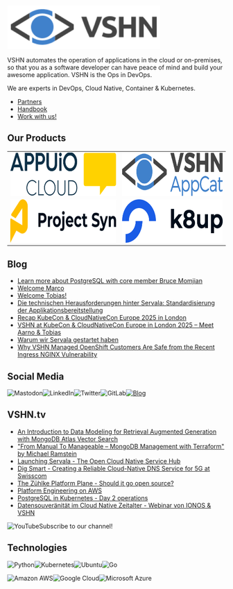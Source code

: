 [<img src="https://raw.githubusercontent.com/vshn/.github/main/profile/images/vshn.svg" alt="APPUiO Cloud" height="100"/>](https://vshn.ch/)

VSHN automates the operation of applications in the cloud or on-premises, so that you as a software developer can have peace of mind and build your awesome application. VSHN is the Ops in DevOps.

We are experts in DevOps, Cloud Native, Container & Kubernetes.

- [Partners](https://www.vshn.ch/en/partners/)
- [Handbook](https://handbook.vshn.ch/)
- [Work with us!](https://www.vshn.ch/en/jobs/)

## Our Products

<table>
<tr>
<td><a href="https://docs.appuio.cloud/"><img src="https://raw.githubusercontent.com/vshn/.github/main/profile/images/appuio-cloud.svg" alt="APPUiO Cloud" height="100"/></a></td>
<td><a href="https://docs.appcat.ch/"><img src="https://raw.githubusercontent.com/vshn/.github/main/profile/images/appcat.png" alt="AppCat" height="100"/></a></td>
</tr>

<tr>
<td><a href="https://syn.tools/"><img src="https://github.com/vshn/.github/raw/main/profile/images/project-syn.svg" alt="Project Syn" height="100"/></a></td>
<td><a href="https://k8up.io/"><img src="https://github.com/vshn/.github/raw/main/profile/images/k8up.svg" alt="K8up" height="100"/></a></td>
</tr>
</table>

## Blog

<!-- GENERAL:START -->
- [Learn more about PostgreSQL with core member Bruce Momjian](https://www.vshn.ch/blog/learn-more-about-postgresql-with-core-member-bruce-momjian/)
- [Welcome Marco](https://www.vshn.ch/blog/welcome-marco/)
- [Welcome Tobias!](https://www.vshn.ch/blog/welcome-tobias/)
- [Die technischen Herausforderungen hinter Servala: Standardisierung der Applikationsbereitstellung](https://www.vshn.ch/blog/technische-herausforderungen-servala-standardisierung-applikationsbereitstellung/)
- [Recap KubeCon &amp; CloudNativeCon Europe 2025 in London](https://www.vshn.ch/blog/recap-kubecon-cloudnativecon-europe-2025-in-london/)
- [VSHN at KubeCon &amp; CloudNativeCon Europe in London 2025 – Meet Aarno &amp; Tobias](https://www.vshn.ch/blog/vshn-at-kubecon-cloudnativecon-europe-in-london-2025-meet-aarno-tobias/)
- [Warum wir Servala gestartet haben](https://www.vshn.ch/blog/warum-wir-servala-gestartet-haben/)
- [Why VSHN Managed OpenShift Customers Are Safe from the Recent Ingress NGINX Vulnerability](https://www.vshn.ch/blog/why-vshn-managed-openshift-customers-are-safe-from-the-recent-ingress-nginx-vulnerability/)
<!-- GENERAL:END -->

## Social Media

[<img align="left" alt="Mastodon" src="https://img.shields.io/badge/mastodon-%236364ff?style=for-the-badge&logo=mastodon&logoColor=white">](https://vshn.social/@vshn) [<img align="left" alt="LinkedIn" src="https://img.shields.io/badge/linkedin-%230077B5.svg?&style=for-the-badge&logo=linkedin&logoColor=white">](https://www.linkedin.com/company/vshn-ag) [<img align="left" alt="Twitter" src="https://img.shields.io/badge/twitter-%231DA1F2.svg?&style=for-the-badge&logo=twitter&logoColor=white">](https://twitter.com/vshn_ch) [<img align="left" alt="GitLab" src="https://img.shields.io/badge/gitlab-%23330f63.svg?&style=for-the-badge&logo=gitlab&logoColor=white">](https://gitlab.com/vshn) [<img alt="Blog" src="https://img.shields.io/badge/rss-%23FFA500.svg?&style=for-the-badge&logo=rss&logoColor=white">](https://www.vshn.ch/feed/)

## VSHN.tv

<!-- VIDEOS:START -->
- [An Introduction to Data Modeling for Retrieval Augmented Generation with MongoDB Atlas Vector Search](https://www.youtube.com/watch?v=SxJG5FdIDuw)
- [&quot;From Manual To Manageable  – MongoDB Management with Terraform&quot; by Michael Ramstein](https://www.youtube.com/watch?v=y0Ll5VY2vX0)
- [Launching Servala - The Open Cloud Native Service Hub](https://www.youtube.com/watch?v=q1n8IarpwPY)
- [Dig Smart - Creating a Reliable Cloud-Native DNS Service for 5G at Swisscom](https://www.youtube.com/watch?v=uw7gs-klCIE)
- [The Zühlke Platform Plane - Should it go open source?](https://www.youtube.com/watch?v=wDS-YoGoIsU)
- [Platform Engineering on AWS](https://www.youtube.com/watch?v=hdIg4TJo-BE)
- [PostgreSQL in Kubernetes - Day 2 operations](https://www.youtube.com/watch?v=WL8ELvlsi_g)
- [Datensouveränität im Cloud Native Zeitalter - Webinar von IONOS &amp; VSHN](https://www.youtube.com/watch?v=NUXuuJ7_aR0)
<!-- VIDEOS:END -->

Subscribe to our [<img alt="YouTube" align="left" src="https://img.shields.io/badge/youtube-%23FF0000.svg?&style=for-the-badge&logo=youtube&logoColor=white">](https://vshn.tv) channel!

## Technologies

<img align="left" alt="Python" src="https://img.shields.io/badge/python-%233776AB.svg?&style=for-the-badge&logo=python&logoColor=white"> <img alt="Go" src="https://img.shields.io/badge/go-%2300ADD8.svg?&style=for-the-badge&logo=go&logoColor=white"> <img align="left" alt="Kubernetes" src="https://img.shields.io/badge/kubernetes-326de6?logo=kubernetes&logoColor=white&style=for-the-badge"> <img align="left" alt="Ubuntu" src="https://img.shields.io/badge/ubuntu-E95420?logo=ubuntu&logoColor=white&style=for-the-badge">

<img align="left" alt="Amazon AWS" src="https://img.shields.io/badge/Amazon%20AWS-%23232F3E?logo=amazon-aws&logoColor=white&style=for-the-badge"> <img align="left" alt="Google Cloud" src="https://img.shields.io/badge/Google%20Cloud-%234285F4?logo=google-cloud&logoColor=white&style=for-the-badge "> <img alt="Microsoft Azure" src="https://img.shields.io/badge/Microsoft%20Azure-0089D6?logo=microsoft-azure&logoColor=white&style=for-the-badge">

